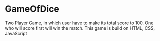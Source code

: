 # GameOfDice
Two Player Game, in which user have to make its total score to 100. One who will score first will win the match.
This game is build on HTML, CSS, JavaScript
